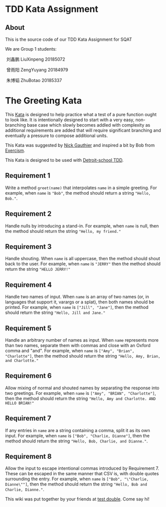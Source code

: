 # TDD Kata Assignment

## About

This is the source code of our TDD Kata Assignment for SQAT

We are Group 1 students:

​	刘鑫鹏 LiuXinpeng 20185072

​	曾雨阳 ZengYuyang 20184979

​	朱博韬 ZhuBotao 20185337

# The Greeting Kata

This [Kata](https://en.wikipedia.org/wiki/Kata_(programming)) is designed to help practice what a test of a pure function ought to look like. It is intentionally designed to start with a very easy, non-branching base case which slowly becomes addled with complexity as additional requirements are added that will require significant branching and eventually a pressure to compose additional units.

This Kata was suggested by [Nick Gauthier](http://ngauthier.com/) and inspired a bit by Bob from [Exercism](http://exercism.io/).

This Kata is designed to be used with [Detroit-school TDD](https://github.com/testdouble/contributing-tests/wiki/Detroit-school-TDD).

## Requirement 1

Write a method `greet(name)` that interpolates `name` in a simple greeting. For example, when `name` is `"Bob"`, the method should return a string `"Hello, Bob."`.

## Requirement 2

Handle nulls by introducing a stand-in. For example, when `name` is null, then the method should return the string `"Hello, my friend."`

## Requirement 3

Handle shouting. When `name` is all uppercase, then the method should shout back to the user. For example, when `name` is `"JERRY"` then the method should return the string `"HELLO JERRY!"`

## Requirement 4

Handle two names of input. When `name` is an array of two names (or, in languages that support it, varargs or a splat), then both names should be printed. For example, when `name` is `["Jill", "Jane"]`, then the method should return the string `"Hello, Jill and Jane."`

## Requirement 5

Handle an arbitrary number of names as input. When `name` represents more than two names, separate them with commas and close with an Oxford comma and "and". For example, when `name` is `["Amy", "Brian", "Charlotte"]`, then the method should return the string `"Hello, Amy, Brian, and Charlotte."`

## Requirement 6

Allow mixing of normal and shouted names by separating the response into two greetings. For example, when `name` is `["Amy", "BRIAN", "Charlotte"]`, then the method should return the string `"Hello, Amy and Charlotte. AND HELLO BRIAN!"`

## Requirement 7

If any entries in `name` are a string containing a comma, split it as its own input. For example, when `name` is `["Bob", "Charlie, Dianne"]`, then the method should return the string `"Hello, Bob, Charlie, and Dianne."`.

## Requirement 8

Allow the input to escape intentional commas introduced by Requirement 7. These can be escaped in the same manner that CSV is, with double quotes surrounding the entry. For example, when `name` is `["Bob", "\"Charlie, Dianne\""]`, then the method should return the string `"Hello, Bob and Charlie, Dianne."`.



This wiki was put together by your friends at [test double](http://testdouble.com/). Come say hi!

 
